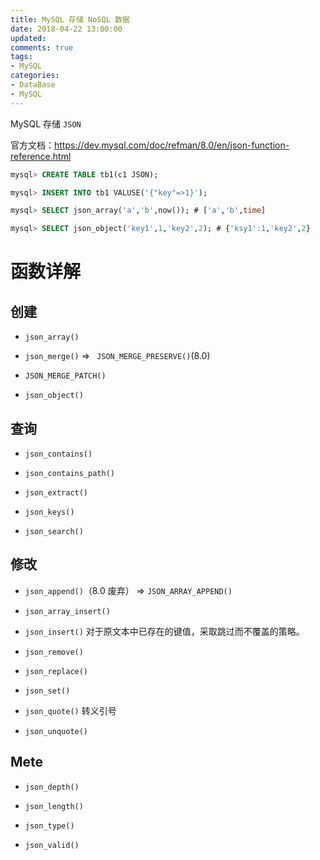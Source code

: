 ```yaml
---
title: MySQL 存储 NoSQL 数据
date: 2018-04-22 13:00:00
updated:
comments: true
tags:
- MySQL
categories:
- DataBase
- MySQL
---
```


MySQL 存储 `JSON`

官方文档：https://dev.mysql.com/doc/refman/8.0/en/json-function-reference.html

<!--more-->

```sql
mysql> CREATE TABLE tb1(c1 JSON);

mysql> INSERT INTO tb1 VALUSE('{"key"=>1}');

mysql> SELECT json_array('a','b',now()); # ['a','b',time]

mysql> SELECT json_object('key1',1,'key2',2); # {'ksy1':1,'key2',2}
```

# 函数详解

## 创建

* `json_array()`

* `json_merge()` => ` JSON_MERGE_PRESERVE()`(8.0)

* `JSON_MERGE_PATCH()`

* `json_object()`

## 查询

* `json_contains()`

* `json_contains_path()`

* `json_extract()`

* `json_keys()`

* `json_search()`

## 修改

* `json_append()`（8.0 废弃） => `JSON_ARRAY_APPEND()`

* `json_array_insert()`

* `json_insert()` 对于原文本中已存在的键值，采取跳过而不覆盖的策略。

* `json_remove()`

* `json_replace()`

* `json_set()`

* `json_quote()` 转义引号

* `json_unquote()`

## Mete

* `json_depth()`

* `json_length()`

* `json_type()`

* `json_valid()`
